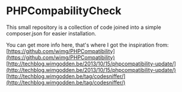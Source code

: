# PHPCompabilityCheck

This small repository is a collection of code joined into a simple composer.json for easier installation.

You can get more info here, that's where I got the inspiration from:
[https://github.com/wimg/PHPCompatibility](https://github.com/wimg/PHPCompatibility)
[http://techblog.wimgodden.be/2013/10/15/phpcompatibility-update/](http://techblog.wimgodden.be/2013/10/15/phpcompatibility-update/)
[http://techblog.wimgodden.be/tag/codesniffer/](http://techblog.wimgodden.be/tag/codesniffer/)